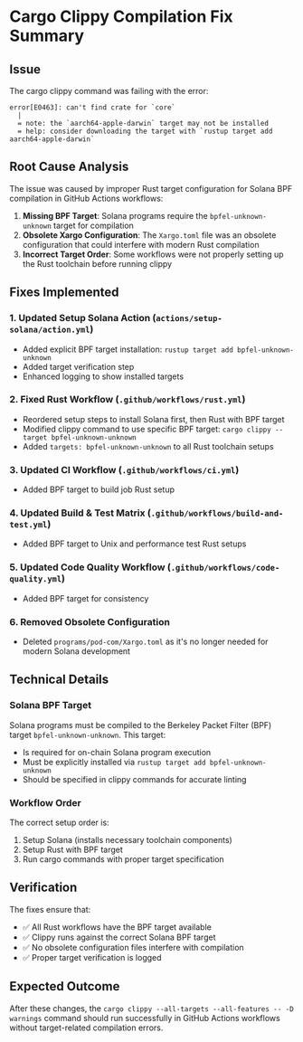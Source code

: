 # Cargo Clippy Compilation Fix Summary

## Issue
The cargo clippy command was failing with the error:
```
error[E0463]: can't find crate for `core`
  |
  = note: the `aarch64-apple-darwin` target may not be installed
  = help: consider downloading the target with `rustup target add aarch64-apple-darwin`
```

## Root Cause Analysis
The issue was caused by improper Rust target configuration for Solana BPF compilation in GitHub Actions workflows:

1. **Missing BPF Target**: Solana programs require the `bpfel-unknown-unknown` target for compilation
2. **Obsolete Xargo Configuration**: The `Xargo.toml` file was an obsolete configuration that could interfere with modern Rust compilation
3. **Incorrect Target Order**: Some workflows were not properly setting up the Rust toolchain before running clippy

## Fixes Implemented

### 1. Updated Setup Solana Action (`actions/setup-solana/action.yml`)
- Added explicit BPF target installation: `rustup target add bpfel-unknown-unknown`
- Added target verification step
- Enhanced logging to show installed targets

### 2. Fixed Rust Workflow (`.github/workflows/rust.yml`)
- Reordered setup steps to install Solana first, then Rust with BPF target
- Modified clippy command to use specific BPF target: `cargo clippy --target bpfel-unknown-unknown`
- Added `targets: bpfel-unknown-unknown` to all Rust toolchain setups

### 3. Updated CI Workflow (`.github/workflows/ci.yml`)
- Added BPF target to build job Rust setup

### 4. Updated Build & Test Matrix (`.github/workflows/build-and-test.yml`)
- Added BPF target to Unix and performance test Rust setups

### 5. Updated Code Quality Workflow (`.github/workflows/code-quality.yml`)
- Added BPF target for consistency

### 6. Removed Obsolete Configuration
- Deleted `programs/pod-com/Xargo.toml` as it's no longer needed for modern Solana development

## Technical Details

### Solana BPF Target
Solana programs must be compiled to the Berkeley Packet Filter (BPF) target `bpfel-unknown-unknown`. This target:
- Is required for on-chain Solana program execution
- Must be explicitly installed via `rustup target add bpfel-unknown-unknown`
- Should be specified in clippy commands for accurate linting

### Workflow Order
The correct setup order is:
1. Setup Solana (installs necessary toolchain components)
2. Setup Rust with BPF target
3. Run cargo commands with proper target specification

## Verification
The fixes ensure that:
- ✅ All Rust workflows have the BPF target available
- ✅ Clippy runs against the correct Solana BPF target
- ✅ No obsolete configuration files interfere with compilation
- ✅ Proper target verification is logged

## Expected Outcome
After these changes, the `cargo clippy --all-targets --all-features -- -D warnings` command should run successfully in GitHub Actions workflows without target-related compilation errors.
